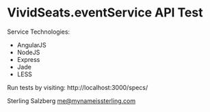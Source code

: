 # VividSeats.eventService API Test

Service Technologies:
* AngularJS
* NodeJS
* Express
* Jade
* LESS

Run tests by visiting: http://localhost:3000/specs/

Sterling Salzberg
me@mynameissterling.com